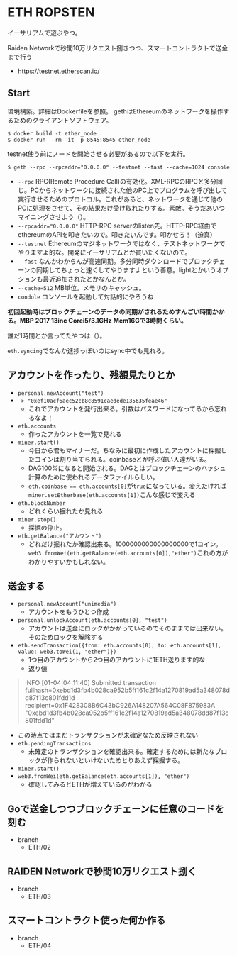 # ETH ROPSTEN

イーサリアムで遊ぶやつ。

Raiden Networkで秒間10万リクエスト捌きつつ、スマートコントラクトで送金まで行う


 - https://testnet.etherscan.io/


## Start

環境構築。詳細はDockerfileを参照。
gethはEthereumのネットワークを操作するためのクライアントソフトウェア。


```
$ docker build -t ether_node .
$ docker run --rm -it -p 8545:8545 ether_node
```

testnet使う前にノードを開始させる必要があるので以下を実行。


```
$ geth --rpc --rpcaddr="0.0.0.0" --testnet --fast --cache=1024 console
```

 - ```--rpc``` RPC(Remote Procedure Call)の有効化。XML-RPCのRPCと多分同じ。PCからネットワークに接続された他のPC上でプログラムを呼び出して実行させるためのプロトコル。これがあると、ネットワークを通じて他のPCに処理をさせて、その結果だけ受け取れたりする。素敵。そうだあいつマイニングさせよう（）。
 - ```--rpcaddr="0.0.0.0"``` HTTP-RPC serverのlisten先。HTTP-RPC経由でethereumのAPIを叩きたいので。叩きたいんです。叩かせろ！（迫真）
 - ```--testnet``` Ethereumのマジネットワークではなく、テストネットワークでやりますよ的な。開発にイーサリアムとか買いたくないので。
 - ```--fast``` なんかわからんが高速同期。多分同時ダウンロードでブロックチェーンの同期してちょっと速くしてやりますよという善意。lightとかいうオプションも最近追加されたとかなんとか。
 - ```--cache=512``` MB単位。メモリのキャッシュ。
 - ```condole``` コンソールを起動して対話的にやろうね


__初回起動時はブロックチェーンのデータの同期がされるためすんごい時間かかる。MBP 2017 13inc Corei5/3.1GHz Mem16Gで3時間くらい。__

誰だ1時間とか言ってたやつは（）。

```eth.syncing```でなんか進捗っぽいのはsync中でも見れる。



## アカウントを作ったり、残額見たりとか

 - ```personal.newAccount("test")```
 - ``` > "0xef10acf6aec52cb8c8591caedede135635feae46"```
    - これでアカウントを発行出来る。引数はパスワードになってるから忘れるなよ！
 - ```eth.accounts```
    - 作ったアカウントを一覧で見れる
 - ```miner.start()```
    - 今日から君もマイナーだ。ちなみに最初に作成したアカウントに採掘したコインは割り当てられる。coinbaseとか呼ぶ偉い人達がいる。
    - DAG100%になると開始される。DAGとはブロックチェーンのハッシュ計算のために使われるデータファイルらしい。
    - ```eth.coinbase == eth.accounts[0]```が```true```になっている。変えたければ```miner.setEtherbase(eth.accounts[1])```こんな感じで変える
 - ```eth.blockNumber```
    - どれくらい掘れたか見れる
 - ```miner.stop()```
    - 採掘の停止。
 - ```eth.getBalance("アカウント")```
    - どれだけ掘れたか確認出来る。1000000000000000000で1コイン。```web3.fromWei(eth.getBalance(eth.accounts[0]),"ether")```これの方がわかりやすいかもしれない。


## 送金する
 - ```personal.newAccount("unimedia")```
    - アカウントをもうひとつ作成
 - ```personal.unlockAccount(eth.accounts[0], "test")```
    - アカウントは送金にロックがかかっているのでそのままでは出来ない。そのためロックを解除する
 - ```eth.sendTransaction({from: eth.accounts[0], to: eth.accounts[1], value: web3.toWei(1, "ether")})```
    - 1つ目のアカウントから2つ目のアカウントに1ETH送ります的な
    - 返り値

> INFO [01-04|04:11:40] Submitted transaction
> fullhash=0xebd1d3fb4b028ca952b5ff161c2f14a1270819ad5a348078dd87f13c801fdd1d recipient=0x1F428308B6C43bC926A148207A564C08F875983A
> "0xebd1d3fb4b028ca952b5ff161c2f14a1270819ad5a348078dd87f13c801fdd1d"

 - この時点ではまだトランザクションが未確定なため反映されない
 - ```eth.pendingTransactions```
    - 未確定のトランザクションを確認出来る。確定するためには新たなブロックが作られないといけないためとりあえず採掘する。
 - ```miner.start()```
 - ```web3.fromWei(eth.getBalance(eth.accounts[1]), "ether")```
    - 確認してみるとETHが増えているのがわかる

## Goで送金しつつブロックチェーンに任意のコードを刻む

 - branch
    - ETH/02


## RAIDEN Networkで秒間10万リクエスト捌く

 - branch
    - ETH/03

## スマートコントラクト使った何か作る

 - branch
    - ETH/04
